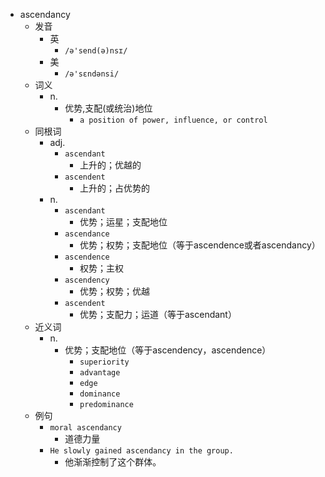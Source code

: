 - ascendancy
  - 发音
    - 英
      - `/ə'send(ə)nsɪ/`
    - 美
      - `/ə'sɛndənsi/`
  - 词义
    - n.
      - 优势,支配(或统治)地位
        - `a position of power, influence, or control`
  - 同根词
    - adj.
      - `ascendant`
        - 上升的；优越的
      - `ascendent`
        - 上升的；占优势的
    - n.
      - `ascendant`
        - 优势；运星；支配地位
      - `ascendance`
        - 优势；权势；支配地位（等于ascendence或者ascendancy）
      - `ascendence`
        - 权势；主权
      - `ascendency`
        - 优势；权势；优越
      - `ascendent`
        - 优势；支配力；运道（等于ascendant）
  - 近义词
    - n.
      - 优势；支配地位（等于ascendency，ascendence）
        - `superiority`
        - `advantage`
        - `edge`
        - `dominance`
        - `predominance`
  - 例句
    - `moral ascendancy`
      - 道德力量
    - `He slowly gained ascendancy in the group.`
      - 他渐渐控制了这个群体。

